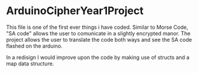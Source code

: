 # ArduinoCipherYear1Project

This file is one of the first ever things i have coded. 
Similar to Morse Code, "SA code" allows the user to comunicate in a slightly encrypted manor.
The project allows the user to translate the code both ways and see the SA code flashed on the arduino.

In a redisign I would improve upon the code by making use of structs and a map data structure. 
